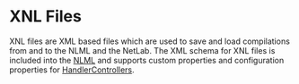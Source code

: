 # XNL Files

XNL files are XML based files which are used to save and load compilations from and to the NLML and the NetLab. The XML schema for XNL files is included into the [NLML](NLML) and supports custom properties and configuration properties for [HandlerControllers](HandlerController). 